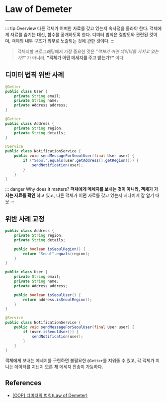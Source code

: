 # Law of Demeter

---

::: tip Overview
다른 객체가 어떠한 자료를 갖고 있는지 속사정을 몰라야 한다.
객체에게 자료를 숨기는 대신, 함수를 공개하도록 한다.
디미터 법칙은 결합도와 관련된 것이며, 객체의 내부 구조가 외부로 노출되는 것에 관한 것이다.
:::

> 객체지향 프로그래밍에서 가장 중요한 것은 *"객체가 어떤 데이터를 가지고 있는가?"* 가 아니라, **"객체가 어떤 메세지를 주고 받는가?"** 이다.

## 디미터 법칙 위반 사례

```java
@Getter
public class User {
    private String email;
    private String name;
    private Address address;
}

@Getter
public class Address {
    private String region;
    private String details;
}
```

```java
@Service
public class NotificationService {
    public void sendMessageForSeoulUser(final User user) {
        if ("Seoul".equals(user.getAddress().getRegion())) {
            sendNotification(user);
        }
    }
}
```

::: danger Why does it matters?
**객체에게 메세지를 보내는 것이 아니라, 객체가 가지는 자료를 확인** 하고 있고, 다른 객체가 어떤 자료를 갖고 있는지 지나치게 잘 알기 때문
:::

## 위반 사례 교정

```java
public class Address {
    private String region;
    private String details;

    public boolean isSeoulRegion() {
        return "Seoul".equals(region);
    }
}

public class User {
    private String email;
    private String name;
    private Address address;

    public boolean isSeoulUser() {
        return address.isSeoulRegion();
    }
}

@Service
public class NotificationService {
    public void sendMessageForSeoulUser(final User user) {
        if (user.isSeoulUser()) {
            sendNotification(user);
        }
    }
}
```

객체에게 보내는 메세지를 구현하면 불필요한 `@Getter`를 지워줄 수 있고, 각 객체가 지니는 데이터를 지닌지 모른 채 메세지 전송이 가능하다.

## References

- [[OOP] 디미터의 법칙(Law of Demeter)](https://mangkyu.tistory.com/147)
